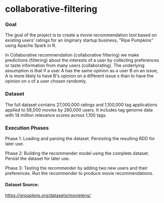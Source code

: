 # collaborative-filtering


### Goal
The goal of the project is to create a movie recommendation tool based on existing users' ratings for an imginary startup business, "Ripe Pumpkins" using Apache Spark in R. 

In Collaborative recommendation (collaborative filtering) we make predictions (filtering) about the interests of a user by collecting preferences or taste information from many users (collaborating). The underlying assumption is that if a user A has the same opinion as a user B on an issue, A is more likely to have B's opinion on a different issue x than to have the opinion on x of a user chosen randomly.

### Dataset 

The full dataset contains 27,000,000 ratings and 1,100,000 tag applications applied to 58,000 movies by 280,000 users. It includes tag genome data with 14 million relevance scores across 1,100 tags.

### Execution Phases
Phase 1: Loading and parsing the dataset. Persisting the resulting RDD for later use.

Phase 2: Building the recommender model using the complete dataset. Persist the dataset for later use.

Phase 3: Testing the recommender by adding two new users and their preferences. Run the recommender to produce movie recommendations. 

#### Dataset Source: 
https://grouplens.org/datasets/movielens/ 
